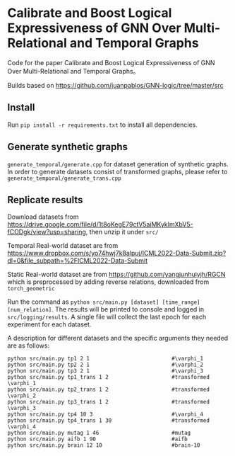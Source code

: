 # Calibrate and Boost Logical Expressiveness of GNN Over Multi-Relational and Temporal Graphs

Code for the paper Calibrate and Boost Logical Expressiveness of GNN Over Multi-Relational and Temporal Graphs。

Builds based on https://github.com/juanpablos/GNN-logic/tree/master/src

## Install

Run `pip install -r requirements.txt` to install all dependencies.

## Generate synthetic graphs

`generate_temporal/generate.cpp` for dataset generation of synthetic graphs. In order to generate datasets consist of transformed graphs, please refer to `generate_temporal/generate_trans.cpp`

## Replicate results

Download datasets from https://drive.google.com/file/d/1t8oKegE79ctV5aiMKyklmXbV5-fCODgk/view?usp=sharing, then unzip it under `src/`

Temporal Real-world dataset are from https://www.dropbox.com/s/yo74hwj7k8alpuj/ICML2022-Data-Submit.zip?dl=0&file_subpath=%2FICML2022-Data-Submit

Static Real-world dataset are from https://github.com/yangjunhuiyjh/RGCN which is preprocessed by adding reverse relations, downloaded from `torch_geometric`

Run the command as `python src/main.py [dataset] [time_range] [num_relation]`. The results will be printed to console and logged in `src/logging/results`. A single file will collect the last epoch for each experiment for each dataset.

A description for different datasets and the specific arguments they needed are as follows:

```
python src/main.py tp1 2 1                          #\varphi_1
python src/main.py tp2 2 1                          #\varphi_2
python src/main.py tp3 2 1                          #\varphi_3
python src/main.py tp1_trans 1 2                    #transformed \varphi_1
python src/main.py tp2_trans 1 2                    #transformed \varphi_2
python src/main.py tp3_trans 1 2                    #transformed \varphi_3
python src/main.py tp4 10 3                         #\varphi_4
python src/main.py tp4_trans 1 30                   #transformed \varphi_4
python src/main.py mutag 1 46                       #mutag
python src/main.py aifb 1 90                        #aifb
python src/main.py brain 12 10                      #brain-10
```

